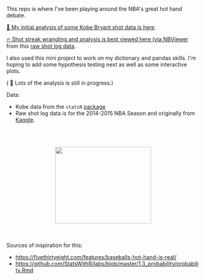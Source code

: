 This repo is where I've been playing around the NBA's great hot hand debate. 

[🏀 My initial analysis of some Kobe Bryant shot data is here](https://github.com/jessimk/hothand/blob/master/kobe_hothand_python.ipynb).

[🔥 Shot streak wrangling and analysis is best viewed here (via NBViewer](https://nbviewer.jupyter.org/github/jessimk/hothand/blob/master/Streaky-ness.ipynb) from this [raw shot log data](https://github.com/jessimk/LBJ_Make_or_Miss/blob/master/data/shot_logs_raw.csv).

I also used this mini project to work on my dictionary and pandas skills. I'm hoping to add some hypothesis testing next as well as some interactive plots. 

( 🔨 Lots of the analysis is still in progress.)

Data:
- Kobe data from the `statsR` [package](https://github.com/StatsWithR/statsr/tree/master/data)
- Raw shot log data is for the 2014-2015 NBA Season and originally from [Kaggle](https://www.kaggle.com/dansbecker/nba-shot-logs/home).

<br><br>
<p align="center">   
<a href="https://media.giphy.com/media/q5hVhkKwKHDuo/giphy-tumblr.gif"><img width="250" height="200" src="https://media.giphy.com/media/q5hVhkKwKHDuo/giphy-tumblr.gif"></a>

</p>

<br><br>
Sources of inspiration for this:

- https://fivethirtyeight.com/features/baseballs-hot-hand-is-real/
- https://github.com/StatsWithR/labs/blob/master/1.3_probability/probability.Rmd
